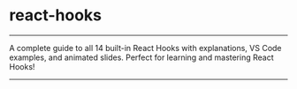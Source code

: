 # react-hooks

---

A complete guide to all 14 built-in React Hooks with explanations, VS Code examples, and animated slides. Perfect for learning and mastering React Hooks!

---
